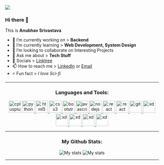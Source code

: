 ![](https://komarev.com/ghpvc/?username=AnubhavSrivastavaGithub)

<!-- This Section has the Basic About Information -->

### Hi there 👋

This is **Anubhav Srivastava**

- 🔭 I’m currently working on > **Backend**
- 🌱 I’m currently learning  > **Web Development, System Design**
- 👯 I’m looking to collaborate on Interesting Projects
- 💬 Ask me about  > **Tech Stuff**
- 📖 Socials  > <a href="https://linktr.ee/anubhavsrivastava">Linktree</a>
- 📫 How to reach me > <a href="https://www.linkedin.com/in/anubhav-srivastava-257681158/">LinkedIn</a> or <a href="mailto:anubhavsrivastava181@gmail.com">Email</a>
- ⚡ Fun fact  > *I love Sci-fi*

***
<!-- This section has The Languages and Tools-->

<h3 align="center">Languages and Tools:</h3>
<p align="center">
<!-- C++-->
<a href="https://www.w3schools.com/cpp/" target="_blank"> <img src="https://user-images.githubusercontent.com/50038824/225956001-322fcb05-0c2f-45d4-9393-91f60afb8456.png" alt="cplusplus" width="40" height="40"/></a>
<!-- Python-->
<a href="https://www.python.org" target="_blank"> <img src="https://user-images.githubusercontent.com/50038824/225956761-e57dfdfe-5da8-4786-96b4-62e79a3f3e51.png" alt="python" width="40" height="40"/> </a> 
<!-- HTML-->
<a href="https://www.w3.org/html/" target="_blank"> <img src="https://user-images.githubusercontent.com/50038824/225957303-2836ebb2-4d20-43a0-9cd5-b721404eb1f7.png" alt="html5" width="40" height="40"/> </a> 
<!-- CSS-->
<a href="https://www.w3schools.com/css/" target="_blank"> <img src="https://user-images.githubusercontent.com/50038824/225957584-cb56f882-36da-4c02-95ed-0a938eb75d4c.png" alt="css3" width="40" height="40"/> </a>
<!-- BOOTSTRAP-->
<a href="https://getbootstrap.com/" target="_blank"> <img src="https://user-images.githubusercontent.com/50038824/225957790-f4e65461-9b90-4342-8582-e8aa60d3862e.png" alt="bootstrap" width="40" height="40"/> </a>
<!-- JS-->
<a href="https://developer.mozilla.org/en-US/docs/Web/JavaScript" target="_blank"> <img src="https://user-images.githubusercontent.com/50038824/225958056-f61c5721-e1bc-4a9f-a5db-de01fd4223c4.png" alt="javascript" width="40" height="40"/> </a>
<!-- NODEJS-->
<a href="https://nodejs.org" target="_blank"> <img src="https://user-images.githubusercontent.com/50038824/225958561-ba535309-b562-49cb-b423-d96332c4be52.png" alt="nodejs" width="40" height="40"/> </a>
<!-- REACTJS-->
<a href="https://reactjs.org/" target="_blank"> <img src="https://upload.wikimedia.org/wikipedia/commons/a/a7/React-icon.svg" alt="react" width="40" height="40"/> </a>
  <!-- NPM-->
<a href="https://www.npmjs.com/" target="_blank"> <img src="https://upload.wikimedia.org/wikipedia/commons/d/db/Npm-logo.svg" alt="react" width="40" height="40"/> </a> 
<!-- GIT-->
<a href="https://git-scm.com/" target="_blank"> <img src="https://www.vectorlogo.zone/logos/git-scm/git-scm-icon.svg" alt="git" width="40" height="40"/> </a> 
<!-- VSCODE-->
<a href="https://code.visualstudio.com/" target="_blank"> <img src="https://res.cloudinary.com/canonical/image/fetch/f_auto,q_auto,fl_sanitize,w_60,h_60/https://dashboard.snapcraft.io/site_media/appmedia/2019/05/code_ozwVHSV.png" alt="xd" width="40" height="40"/> </a> 
<!-- VIM-->
<a href="https://www.vim.org/" target="_blank"> <img src="https://upload.wikimedia.org/wikipedia/commons/thumb/9/9f/Vimlogo.svg/800px-Vimlogo.svg.png" alt="xd" width="40" height="40"/> </a>
  <!-- ATOM-->
<a href="https://atom.io/" target="_blank"> <img src="https://upload.wikimedia.org/wikipedia/commons/8/80/Atom_editor_logo.svg" alt="xd" width="40" height="40"/> </a>
<!-- BASH-->
<a href="https://www.gnu.org/software/bash/" target="_blank"> <img src="https://upload.wikimedia.org/wikipedia/commons/thumb/4/4b/Bash_Logo_Colored.svg/512px-Bash_Logo_Colored.svg.png" alt="xd" width="40" height="40"/> </a>
<!-- UBUNTU-->
<a href="https://ubuntu.com/" target="_blank"> <img src="https://upload.wikimedia.org/wikipedia/commons/thumb/a/ab/Logo-ubuntu_cof-orange-hex.svg/285px-Logo-ubuntu_cof-orange-hex.svg.png" alt="xd" width="40" height="40"/> </a> </p>

***
<!-- This Section has the github Stats and language Cards-->
<h3 align="center">My Github Stats:</h3>
<p align="center">
  <img align="center" src="https://github-readme-stats.vercel.app/api?username=AnubhavSrivastavaGithub&show_icons=true&count_private=true&theme=github_dark&hide_border=true&border_radius=10&include_all_commits=true" alt="My stats" />
  <img align="center" src="https://github-readme-stats.vercel.app/api/top-langs/?username=AnubhavSrivastavaGithub&langs_count=8&theme=github_dark&hide_border=true&border_radius=10&layout=compact" alt="My stats" />
</p>

***
